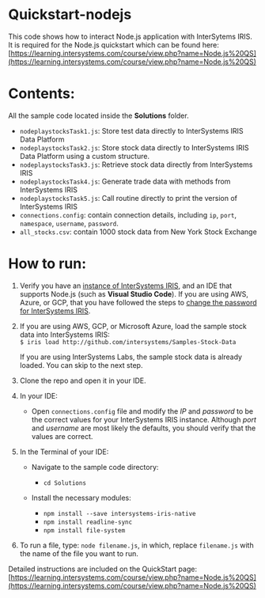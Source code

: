 # Quickstart-nodejs
This code shows how to interact Node.js application with InterSytems IRIS. It is required for the Node.js quickstart which can be found here: [https://learning.intersystems.com/course/view.php?name=Node.js%20QS](https://learning.intersystems.com/course/view.php?name=Node.js%20QS)

# Contents:
All the sample code located inside the **Solutions** folder.

* `nodeplaystocksTask1.js`: Store test data directly to InterSystems IRIS Data Platform
* `nodeplaystocksTask2.js`: Store stock data directly to InterSystems IRIS Data Platform using a custom structure.
* `nodeplaystocksTask3.js`: Retrieve stock data directly from InterSystems IRIS
* `nodeplaystocksTask4.js`: Generate trade data with methods from InterSystems IRIS
* `nodeplaystocksTask5.js`: Call routine directly to print the version of InterSystems IRIS
* `connections.config`: contain connection details, including `ip`, `port`, `namespace`, `username`, `password`.
* `all_stocks.csv`: contain 1000 stock data from New York Stock Exchange

# How to run:

1.  Verify you have an [<span class="urlformat">instance of InterSystems IRIS</span>](https://learning.intersystems.com/course/view.php?name=Get%20InterSystems%20IRIS), and an IDE that supports Node.js (such as **Visual Studio Code**). If you are using AWS, Azure, or GCP, that you have followed the steps to [change the password for InterSystems IRIS](https://docs.intersystems.com/irislatest/csp/docbook/DocBook.UI.Page.cls?KEY=ACLOUD#ACLOUD_interact).

2.  If you are using AWS, GCP, or Microsoft Azure, load the sample stock data into InterSystems IRIS:  
    `$ iris load http://github.com/intersystems/Samples-Stock-Data`  

    If you are using InterSystems Labs, the sample stock data is already loaded. You can skip to the next step.
    
3. Clone the repo and open it in your IDE.
4. In your IDE:

    * Open `connections.config` file and modify the *IP* and *password* to be the correct values for your InterSystems IRIS instance. Although *port* and *username* are most likely the defaults, you should verify that the values are correct.

5. In the Terminal of your IDE:
    * Navigate to the sample code directory:
        * `cd Solutions`

    * Install the necessary modules:

        * `npm install --save intersystems-iris-native` 
        * `npm install readline-sync`
        * `npm install file-system`

6. To run a file, type: `node filename.js`, in which, replace `filename.js` with the name of the file you want to run.

Detailed instructions are included on the QuickStart page: [https://learning.intersystems.com/course/view.php?name=Node.js%20QS](https://learning.intersystems.com/course/view.php?name=Node.js%20QS)
